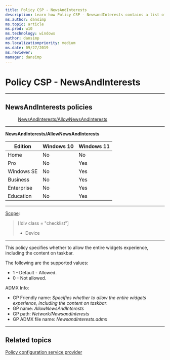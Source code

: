 ```yaml
---
title: Policy CSP - NewsAndInterests
description: Learn how Policy CSP - NewsandInterests contains a list of news and interests.
ms.author: dansimp
ms.topic: article
ms.prod: w10
ms.technology: windows
author: dansimp
ms.localizationpriority: medium
ms.date: 09/27/2019
ms.reviewer: 
manager: dansimp
---
```


# Policy CSP - NewsAndInterests

<hr/>

<!--Policies-->
## NewsAndInterests policies  

<dl>
  <dd>
    <a href="#newsandinterests-allownewsandinterests">NewsAndInterests/AllowNewsAndInterests</a>
  </dd>

<hr/>

<!--Policy-->
<a href="" id="newsandinterests-allownewsandinterests"></a>**NewsAndInterests/AllowNewsAndInterests**  

<!--SupportedSKUs-->

|Edition|Windows 10|Windows 11|
|--- |--- |--- |
|Home|No|No|
|Pro|No|Yes|
|Windows SE|No|Yes|
|Business|No|Yes|
|Enterprise|No|Yes|
|Education|No|Yes|

<!--/SupportedSKUs-->
<hr/>

<!--Scope-->
[Scope](./policy-configuration-service-provider.md#policy-scope):

> [!div class = "checklist"]
> * Device

<hr/>

<!--/Scope-->

<!--Description-->
This policy specifies whether to allow the entire widgets experience, including the content on taskbar.
 
<!--/Description-->

<!--SupportedValues-->

The following are the supported values:

- 1 - Default - Allowed.
- 0 - Not allowed.

<!--/SupportedValues-->

<!--ADMXMapped-->
ADMX Info:  
-   GP Friendly name: *Specifies whether to allow the entire widgets experience, including the content on taskbar*.
-   GP name: *AllowNewsAndInterests*
-   GP path: *Network/NewsandInterests*
-   GP ADMX file name: *NewsandInterests.admx*

<!--/ADMXMapped-->
<!--/Policy-->

<hr/>

<!--/Policies-->

## Related topics

[Policy configuration service provider](policy-configuration-service-provider.md)
